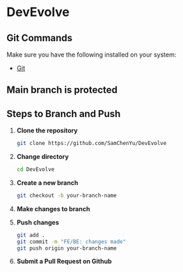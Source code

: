 # DevEvolve

## Git Commands
Make sure you have the following installed on your system:
- [Git](https://git-scm.com/)

## Main branch is protected
## Steps to Branch and Push

1. **Clone the repository**
   ```sh
   git clone https://github.com/SamChenYu/DevEvolve
   ```

2. **Change directory**
   ```sh
   cd DevEvolve
   ```

3. **Create a new branch**
   ```sh
   git checkout -b your-branch-name
   ```

4. **Make changes to branch**

5. **Push changes**
   ```sh
   git add .
   git commit -m "FE/BE: changes made"
   git push origin your-branch-name
   ```

6. **Submit a Pull Request on Github**

